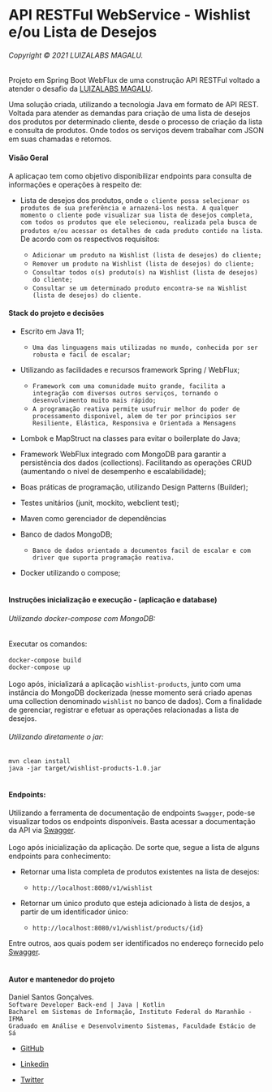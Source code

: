  # API RESTFul WebService - Wishlist e/ou Lista de Desejos
 ###### Copyright © 2021 LUIZALABS MAGALU.
  Projeto em Spring Boot WebFlux de uma construção API RESTFul voltado a atender o desafio da [LUIZALABS MAGALU](https://medium.com/luizalabs).
   
  Uma solução criada, utilizando a tecnologia Java em formato de API REST. Voltada para atender as demandas para criação de uma lista de desejos dos produtos por determinado cliente, desde o processo de criação da lista e consulta de produtos. Onde todos os serviços devem trabalhar com JSON em suas chamadas e retornos.

 #### Visão Geral
  
  A aplicaçao tem como objetivo disponibilizar endpoints para consulta de informações e operações à respeito de:
  - Lista de desejos dos produtos, onde ```o cliente possa selecionar os produtos de sua preferência e arnazená-los nesta. A qualquer momento o cliente pode visualizar sua lista de desejos completa, com todos os produtos que ele selecionou, realizada pela busca de produtos e/ou acessar os detalhes de cada produto contido na lista```. De acordo com os respectivos requisitos: 
    
    - ```Adicionar um produto na Wishlist (lista de desejos) do cliente;```
    - ```Remover um produto na Wishlist (lista de desejos) do cliente;```
    - ```Consultar todos o(s) produto(s) na Wishlist (lista de desejos) do cliente;``` 
    - ```Consultar se um determinado produto encontra-se na Wishlist (lista de desejos) do cliente.``` 
  
 #### Stack do projeto e decisões
  - Escrito em Java 11;
     - ```Uma das linguagens mais utilizadas no mundo, conhecida por ser robusta e facil de escalar;```
     
  - Utilizando as facilidades e recursos framework Spring / WebFlux;
     - ```Framework com uma comunidade muito grande, facilita a integração com diversos outros serviços, tornando o desenvolvimento muito mais rápido;```
     - ```A programação reativa permite usufruir melhor do poder de processamento disponivel, alem de ter por principios ser Resiliente, Elástica, Responsiva e Orientada a Mensagens```
     
  - Lombok e MapStruct na classes para evitar o boilerplate do Java;
  - Framework WebFlux integrado com MongoDB  para garantir a persistência dos dados (collections). Facilitando as operações CRUD (aumentando o nivel de desempenho e escalabilidade);
  - Boas práticas de programação, utilizando Design Patterns (Builder);
  - Testes unitários (junit, mockito, webclient test);
  - Maven como gerenciador de dependências
  
  - Banco de dados MongoDB;
     - ```Banco de dados orientado a documentos facil de escalar e com driver que suporta programação reativa.```
     
  - Docker utilizando o compose;<br><br>
  
  #### Instruções inicialização e execução - (aplicação e database)
  ###### Utilizando docker-compose com MongoDB:
   Executar os comandos: <br><br>
   ```docker-compose build```<br> 
   ```docker-compose up```<br><br> 
   Logo após, inicializará a aplicação ```wishlist-products```, junto com uma instância do MongoDB dockerizada (nesse momento será criado apenas uma collection denominado ```wishlist``` no banco de dados).
   Com a finalidade de gerenciar, registrar e efetuar as operações relacionadas a lista de desejos.
  <br> 
  ###### Utilizando diretamente o jar:
  ```mvn clean install```<br>
  ```java -jar target/wishlist-products-1.0.jar```<br><br>
   
  #### Endpoints: 
  
  Utilizando a ferramenta de documentação de endpoints ```Swagger```, pode-se visualizar todos os endpoints disponíveis. Basta acessar a documentação da API via [Swagger](http://localhost:8080/webjars/swagger-ui/index.html?configUrl=/v3/api-docs/swagger-config). 
  <br><br> Logo após inicialização da aplicação. De sorte que, segue a lista de alguns endpoints para conhecimento: 
  
  - Retornar uma lista completa de produtos existentes na lista de desejos:
    - `http://localhost:8080/v1/wishlist`
    
  - Retornar um único produto que esteja adicionado à lista de desjos, a partir de um identificador único:
    - `http://localhost:8080/v1/wishlist/products/{id}`
      
 Entre outros, aos quais podem ser identificados no endereço fornecido pelo [Swagger](http://localhost:8080/webjars/swagger-ui/index.html?configUrl=/v3/api-docs/swagger-config).
 <br><br>

  
 #### Autor e mantenedor do projeto
   Daniel Santos Gonçalves. <br>
   ```Software Developer Back-end | Java | Kotlin```<br>
   ```Bacharel em Sistemas de Informação, Instituto Federal do Maranhão - IFMA```<br>
   ```Graduado em Análise e Desenvolvimento Sistemas, Faculdade Estácio de Sá```
 - [GitHub](https://github.com/NecoDan)
 
 - [Linkedin](https://www.linkedin.com/in/daniel-santos-bb072321) 
 
 - [Twitter](https://twitter.com/necodaniel)
